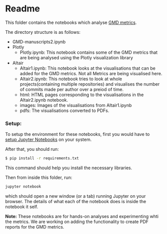 # Readme

This folder contains the notebooks which analyse [GMD metrics](https://github.com/chaoss/wg-gmd/blob/master/2_Growth-Maturity-Decline.md).

The directory structure is as follows:

- GMD-manuscripts2.ipynb
- Plotly
	- Plotly.ipynb: This notebook contains some of the GMD metrics that are being analysed using the Plotly visualization library
- Altair
	- Altair1.ipynb: This notebook looks at the visualisations that can be added for the GMD metrics. Not all Metrics are being visualised here.
	- Altair2.ipynb: This notebook tries to look at whole projects(containing multiple repositories) and visualises the number of commits made per author over a preiod of time.
	- html: HTML pages corresponding to the visualisations in the Altair2.ipynb notebook.
	- images: Images of the visualisations from Altair1.ipynb
	- pdfs: The visualisations converted to PDFs.

### Setup:
To setup the environment for these notebooks, first you would have to [setup Jupyter Notebooks](http://jupyter.org/install) on your system.

After that, you should run:
```bash
$ pip install -r requirements.txt
```

This command should help you install the necessary libraries.

Then from inside this folder, run:
```bash
jupyter notebook
```
which should open a new window (or a tab) running Jupyter on your browser. The details of what each of the notebook does is inside the notebook it self.

**Note:** These notebooks are for hands-on analyses and experimenting whti the metrics. We are working on adding the functionality to create PDF reports for the GMD metrics. 